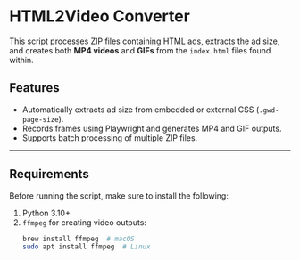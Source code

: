 # HTML2Video Converter

This script processes ZIP files containing HTML ads, extracts the ad size, and creates both **MP4 videos** and **GIFs** from the `index.html` files found within.

## Features
- Automatically extracts ad size from embedded or external CSS (`.gwd-page-size`).
- Records frames using Playwright and generates MP4 and GIF outputs.
- Supports batch processing of multiple ZIP files.

---

## Requirements

Before running the script, make sure to install the following:

1. Python 3.10+
2. `ffmpeg` for creating video outputs:
   ```bash
   brew install ffmpeg  # macOS
   sudo apt install ffmpeg  # Linux
